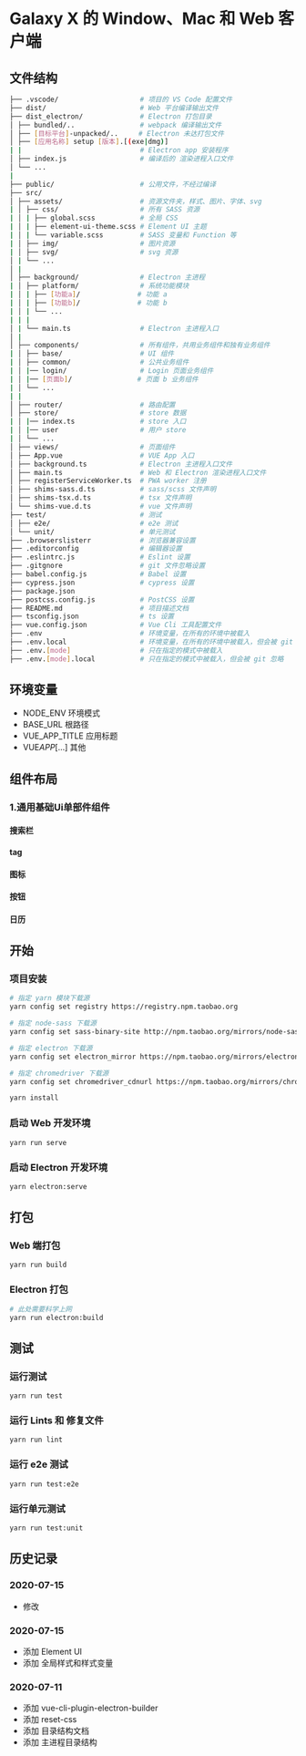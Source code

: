 # Galaxy X 的 Window、Mac 和 Web 客户端

## 文件结构

```bash
├── .vscode/                    # 项目的 VS Code 配置文件
├── dist/                       # Web 平台编译输出文件
├── dist_electron/              # Electron 打包目录
│ ├── bundled/..                # webpack 编译输出文件
│ ├── [目标平台]-unpacked/..     # Electron 未达打包文件
│ ├── [应用名称] setup [版本].[(exe|dmg)]
| |                             # Electron app 安装程序
│ ├── index.js                  # 编译后的 渲染进程入口文件
│ └── ...
|
├── public/                     # 公用文件，不经过编译
├── src/
│ ├── assets/                   # 资源文件夹，样式、图片、字体、svg
| │ ├── css/                    # 所有 SASS 资源
| │ | ├── global.scss           # 全局 CSS
| │ | ├── element-ui-theme.scss # Element UI 主题
| │ | └── variable.scss         # SASS 变量和 Function 等
| │ ├── img/                    # 图片资源
| │ ├── svg/                    # svg 资源
│ | └── ...
│ |
│ ├── background/               # Electron 主进程
| │ ├── platform/               # 系统功能模块
| │ | ├── [功能a]/              # 功能 a
| │ | ├── [功能b]/              # 功能 b
| │ | └── ...
| | |
│ | └── main.ts                 # Electron 主进程入口
│ |
│ ├── components/               # 所有组件，共用业务组件和独有业务组件
| │ ├── base/                   # UI 组件
| │ ├── common/                 # 公共业务组件
| │ |── login/                  # Login 页面业务组件
| │ |── [页面b]/                # 页面 b 业务组件
| │ └── ...
| |
│ ├── router/                   # 路由配置
│ ├── store/                    # store 数据
| │ |── index.ts                # store 入口
| │ |── user                    # 用户 store
| │ └── ...
│ ├── views/                    # 页面组件
│ ├── App.vue                   # VUE App 入口
│ ├── background.ts             # Electron 主进程入口文件
│ ├── main.ts                   # Web 和 Electron 渲染进程入口文件
│ ├── registerServiceWorker.ts  # PWA worker 注册
│ ├── shims-sass.d.ts           # sass/scss 文件声明
│ ├── shims-tsx.d.ts            # tsx 文件声明
│ └── shims-vue.d.ts            # vue 文件声明
├── test/                       # 测试
│ ├── e2e/                      # e2e 测试
│ └── unit/                     # 单元测试
├── .browserslisterr            # 浏览器兼容设置
├── .editorconfig               # 编辑器设置
├── .eslintrc.js                # Eslint 设置
├── .gitgnore                   # git 文件忽略设置
├── babel.config.js             # Babel 设置
├── cypress.json                # cypress 设置
├── package.json
├── postcss.config.js           # PostCSS 设置
├── README.md                   # 项目描述文档
├── tsconfig.json               # ts 设置
├── vue.config.json             # Vue Cli 工具配置文件
├── .env                        # 环境变量，在所有的环境中被载入
├── .env.local                  # 环境变量，在所有的环境中被载入，但会被 git 忽略
├── .env.[mode]                 # 只在指定的模式中被载入
├── .env.[mode].local           # 只在指定的模式中被载入，但会被 git 忽略
```

## 环境变量

- NODE_ENV 环境模式
- BASE_URL 根路径
- VUE_APP_TITLE 应用标题
- VUE*APP*[...] 其他

## 组件布局
### 1.通用基础Ui单部件组件
#### 搜索栏
#### tag
#### 图标
#### 按钮
#### 日历




## 开始

### 项目安装

```bash
# 指定 yarn 模块下载源
yarn config set registry https://registry.npm.taobao.org

# 指定 node-sass 下载源
yarn config set sass-binary-site http://npm.taobao.org/mirrors/node-sass

# 指定 electron 下载源
yarn config set electron_mirror https://npm.taobao.org/mirrors/electron/

# 指定 chromedriver 下载源
yarn config set chromedriver_cdnurl https://npm.taobao.org/mirrors/chromedriver

yarn install
```

### 启动 Web 开发环境

```
yarn run serve
```

### 启动 Electron 开发环境

```bash
yarn electron:serve
```

## 打包

### Web 端打包

```
yarn run build
```

### Electron 打包

```bash
# 此处需要科学上网
yarn run electron:build
```

## 测试

### 运行测试

```
yarn run test
```

### 运行 Lints 和 修复文件

```
yarn run lint
```

### 运行 e2e 测试

```
yarn run test:e2e
```

### 运行单元测试

```bash
yarn run test:unit
```

## 历史记录

### 2020-07-15

- 修改

### 2020-07-15

- 添加 Element UI
- 添加 全局样式和样式变量

### 2020-07-11

- 添加 vue-cli-plugin-electron-builder
- 添加 reset-css
- 添加 目录结构文档
- 添加 主进程目录结构
